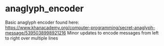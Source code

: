 # anaglyph_encoder

Basic anaglyph encoder found here: https://www.khanacademy.org/computer-programming/secret-anaglyph-message/5395038998921216
Minor updates to encode messages from left to right over multiple lines
